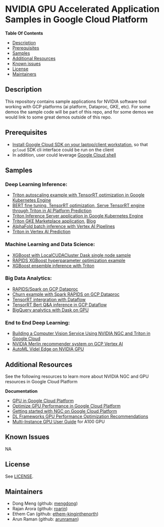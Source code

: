 # NVIDIA GPU Accelerated Application Samples in Google Cloud Platform

**Table Of Contents**
- [Description](#description)
- [Prerequisites](#prerequisites)
- [Samples](#samples)
- [Additional Resources](#additional-resources)
- [Known issues](#known-issues)
- [License](#license)
- [Maintainers](#maintainers)

## Description

This repository contains sample applications for NVIDIA software tool working with GCP platforms (ai platform, Dataproc, GKE, etc).
For some demos the sample code will be part of this repo, and for some demos we would link to some great demos outside of this repo.


## Prerequisites

 - [Install Google Cloud SDK on your laptop/client workstation](https://cloud.google.com/sdk/docs/install), so that `gcloud` SDK cli interface could be run on the client
 - In addition, user could leverage [Google Cloud shell](https://cloud.google.com/shell/docs/launching-cloud-shell)

## Samples

### Deep Learning Inference:
 - [Triton autoscaling example with TensorRT optimization in Google Kubernetes Engine](kubernetes-engine-samples/triton_gke)
 - [BERT fine tuning, TensorRT optimization, Serve TensorRT engine through Triton in AI Platform Prediction ](ai-platform-samples/bert_on_caip)
 - [Triton Inference Server application in Google Kubernetes Engine](https://cloud.google.com/blog/products/compute/triton-inference-server-in-gke-nvidia-google-kubernetes)
 - [Triton GKE Marketplace application](https://console.cloud.google.com/marketplace/product/nvidia-ngc-public/triton-inference-server), [Blog](https://cloud.google.com/blog/products/compute/triton-inference-server-in-gke-nvidia-google-kubernetes)
 - [AlphaFold batch inference with Vertex AI Pipelines](https://github.com/GoogleCloudPlatform/vertex-ai-alphafold-inference-pipeline)
 - [Triton in Vertex AI Prediction](https://github.com/NVIDIA/nvidia-gcp-samples/blob/master/vertex-ai-samples/prediction/triton_inference.ipynb)

### Machine Learning and Data Science:
 - [XGBoost with LocalCUDACluster Dask single node sample](ai-platform-samples/xgboost_single_node/gcsfs_localcuda)
 - [RAPIDS XGBoost hyperparameter optimization example](https://github.com/rapidsai/cloud-ml-examples/tree/main/gcp)
 - [XGBoost ensemble inference with Triton](https://github.com/NVIDIA/nvidia-gcp-samples/blob/master/vertex-ai-samples/prediction/xgboost_ensemble/simple_xgboost_example.ipynb)

### Big Data Analytics:
 - [RAPIDS/Spark on GCP Dataproc](https://nvidia.github.io/spark-rapids/docs/get-started/getting-started-gcp.html)
 - [Churn example with Spark RAPIDS on GCP Dataproc](https://github.com/GoogleCloudPlatform/datalake-modernization-workshops/tree/main/spark-rapids-churn)
 - [TensorRT intergration with Dataflow](https://github.com/apache/beam/blob/master/sdks/python/apache_beam/ml/inference/tensorrt_inference.py)
 - [TensorRT Bert Q&A inference in GCP Dataflow](dataflow-samples/bert-qa-trt-dataflow)
 - [BigQuery analytics with Dask on GPU](https://github.com/NVIDIA/nvidia-gcp-samples/blob/master/bigquery-samples/dask-bigquery-connector/bigquery_dataproc_dask_xgboost.ipynb)

### End to End Deep Learning:
 - [Building a Computer Vision Service Using NVIDIA NGC and Triton in Google Cloud](https://info.nvidia.com/ngc-google-cloud-computer-vision-webinar.html)
 - [NVIDIA Merlin recommender system on GCP Vertex AI](https://github.com/GoogleCloudPlatform/nvidia-merlin-on-vertex-ai)
 - [AutoML Videl Edge on NVIDIA GPU](https://github.com/google/automl-video-ondevice) 

## Additional Resources

See the following resources to learn more about NVIDIA NGC and GPU resources in Google Cloud Platform

**Documentation**

- [GPU in Google Cloud Platform](https://cloud.google.com/gpu)
- [Optimize GPU Performance in Google Cloud Platform](https://cloud.google.com/compute/docs/gpus/optimize-gpus)
- [Getting started with NGC on Google Cloud Platform](https://docs.nvidia.com/ngc/ngc-gcp-setup-guide/index.html#abstract)
- [DL Frameworks GPU Performance Optimization Recommendations](https://docs.nvidia.com/deeplearning/performance/dl-performance-getting-started/index.html#broad-recs)
- [Multi-Instance GPU User Guide](https://docs.nvidia.com/datacenter/tesla/mig-user-guide/index.html#abstract) for A100 GPU

## Known Issues

NA

## License

See [LICENSE](LICENSE).

## Maintainers

- Dong Meng (github: [mengdong](https://github.com/mengdong))
- Rajan Arora (github: [roarjn](https://github.com/roarjn))
- Ethem Can (github: [ethem-kinginthenorth](https://github.com/ethem-kinginthenorth))
- Arun Raman (github: [arunraman](https://github.com/arunraman))
